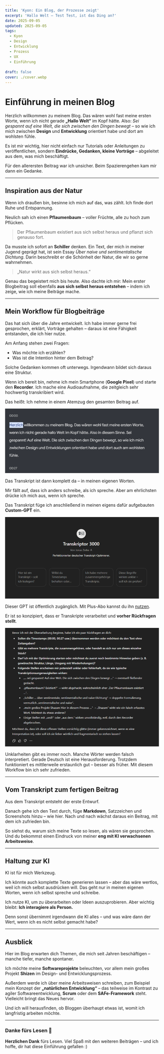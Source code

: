 ```yaml
---
title: 'Kyon: Ein Blog, der Prozesse zeigt'
excerpt: 'Hallo Welt – Test Test, ist das Ding an?'
date: 2025-09-05
updated: 2025-09-05
tags:
  - Kyon
  - Design
  - Entwicklung
  - Prozess
  - UX
  - Einführung

draft: false
cover: ./cover.webp
---
```


# Einführung in meinen Blog

Herzlich willkommen zu meinem Blog. Das wären wohl fast meine ersten Worte, wenn ich nicht gerade **„Hallo Welt“** im Kopf hätte. Also: _Sei gespannt auf eine Welt, die sich zwischen den Dingen bewegt_ – so wie ich mich zwischen **Design** und **Entwicklung** orientiert habe und dort am wohlsten fühle.

Es ist mir wichtig, hier nicht einfach nur Tutorials oder Anleitungen zu veröffentlichen, sondern **Eindrücke, Gedanken, kleine Vorträge** – abgeleitet aus dem, was mich beschäftigt.

Für den allerersten Beitrag war ich unsicher. Beim Spazierengehen kam mir dann ein Gedanke.

---

## Inspiration aus der Natur

Wenn ich draußen bin, besinne ich mich auf das, was zählt. Ich finde dort Ruhe und Entspannung.

Neulich sah ich einen **Pflaumenbaum** – voller Früchte, alle zu hoch zum Pflücken.

> Der Pflaumenbaum existiert aus sich selbst heraus und pflanzt sich genauso fort.

Da musste ich sofort an **Schiller** denken. Ein Text, der mich in meiner Jugend geprägt hat, ist sein Essay _Über naive und sentimentalische Dichtung_. Darin beschreibt er die Schönheit der Natur, die wir so gerne wahrnehmen.

> „Natur wirkt aus sich selbst heraus.“

Genau das begeistert mich bis heute. Also dachte ich mir: Mein erster Blogbeitrag soll ebenfalls **aus sich selbst heraus entstehen** – indem ich zeige, wie ich meine Beiträge mache.

---

## Mein Workflow für Blogbeiträge

Das hat sich über die Jahre entwickelt. Ich habe immer gerne frei gesprochen, erklärt, Vorträge gehalten – daraus ist eine Fähigkeit entstanden, die ich hier nutze.

Am Anfang stehen zwei Fragen:

- Was möchte ich erzählen?
- Was ist die Intention hinter dem Beitrag?

Solche Gedanken kommen oft unterwegs. Irgendwann bildet sich daraus eine Struktur.

Wenn ich bereit bin, nehme ich mein Smartphone (**Google Pixel**) und starte den **Recorder**. Ich mache eine Audioaufnahme, die zeitgleich sehr hochwertig transkribiert wird.

Das heißt: Ich nehme in einem Atemzug den gesamten Beitrag auf.

![Screenshot: Transkript aus dem Recorder](screenshot-transkript.webp)

Das Transkript ist dann komplett da – in meinen eigenen Worten.

Mir fällt auf, dass ich anders schreibe, als ich spreche. Aber am ehrlichsten drücke ich mich aus, wenn ich spreche.

Das Transkript füge ich anschließend in meinen eigens dafür aufgebauten **Custom-GPT** ein.

![Screenshot: Intro des Custom-GPT](screenshot-custom-gpt-intro.webp)

Dieser GPT ist öffentlich zugänglich. Mit Plus-Abo kannst du ihn [nutzen](https://chatgpt.com/g/g-682b43bb8ecc81918b4393c5714669d0-transkriptor-3000).

Er ist so konzipiert, dass er Transkripte verarbeitet und **vorher Rückfragen stellt**.

![Screenshot: Erste GPT-Reaktion mit Rückfragen](screenshot-gpt-reaktion.webp)

Unklarheiten gibt es immer noch. Manche Wörter werden falsch interpretiert. Gerade Deutsch ist eine Herausforderung. Trotzdem funktioniert es mittlerweile erstaunlich gut – besser als früher. Mit diesem Workflow bin ich sehr zufrieden.

---

## Vom Transkript zum fertigen Beitrag

Aus dem Transkript entsteht der erste Entwurf.

Danach gehe ich den Text durch, füge **Markdown**, Satzzeichen und Screenshots hinzu – wie hier. Nach und nach wächst daraus ein Beitrag, mit dem ich zufrieden bin.

So siehst du, warum sich meine Texte so lesen, als wären sie gesprochen. Und du bekommst einen Eindruck von meiner **eng mit KI verwachsenen Arbeitsweise**.

---

## Haltung zur KI

KI ist für mich Werkzeug.

Ich könnte auch komplette Texte generieren lassen – aber das wäre wertlos, weil ich mich selbst ausdrücken will. Das geht nur in meinen eigenen Worten, wenn ich selbst spreche und schreibe.

Ich nutze KI, um zu überarbeiten oder Ideen auszuprobieren. Aber wichtig bleibt: **Ich interagiere als Person.**

Denn sonst übernimmt irgendwann die KI alles – und was wäre dann der Wert, wenn ich es nicht selbst gemacht habe?

---

## Ausblick

Hier im Blog erwarten dich Themen, die mich seit Jahren beschäftigen – manche tiefer, manche spontaner.

Ich möchte meine **Softwareprojekte** beleuchten, vor allem mein großes Projekt **Shizen** im Design- und Entwicklungsprozess.

Außerdem werde ich über meine Arbeitsweisen schreiben, zum Beispiel mein Konzept der **„natürlichen Entwicklung“** – das teilweise im Kontrast zu agiler Softwareentwicklung, **Scrum** oder dem **SAFe-Framework** steht. Vielleicht bringt das Neues hervor.

Und ich will herausfinden, ob Bloggen überhaupt etwas ist, womit ich langfristig arbeiten möchte.

---

### Danke fürs Lesen 🙏

**Herzlichen Dank** fürs Lesen. Viel Spaß mit den weiteren Beiträgen – und ich hoffe, dir hat diese Einführung gefallen :)
